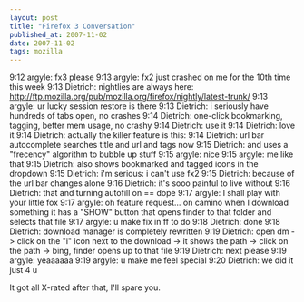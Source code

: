 ```yaml
---
layout: post
title: "Firefox 3 Conversation"
published_at: 2007-11-02
date: 2007-11-02
tags: mozilla
---
```


9:12 argyle: fx3 please
9:13 argyle: fx2 just crashed on me for the 10th time this week
9:13 Dietrich: nightlies are always here: http://ftp.mozilla.org/pub/mozilla.org/firefox/nightly/latest-trunk/
9:13 argyle: ur lucky session restore is there
9:13 Dietrich: i seriously have hundreds of tabs open, no crashes
9:14 Dietrich: one-click bookmarking, tagging, better mem usage, no crashy
9:14 Dietrich: use it
9:14 Dietrich: love it
9:14 Dietrich: actually the killer feature is this:
9:14 Dietrich: url bar autocomplete searches title and url and tags now
9:15 Dietrich: and uses a "frecency" algorithm to bubble up stuff
9:15 argyle: nice
9:15 argyle: me like that
9:15 Dietrich: also shows bookmarked and tagged icons in the dropdown
9:15 Dietrich: i'm serious: i can't use fx2
9:15 Dietrich: because of the url bar changes alone
9:16 Dietrich: it's sooo painful to live without
9:16 Dietrich: that and turning autofill on == dope
9:17 argyle: I shall play with your little fox
9:17 argyle: oh feature request... on camino when I download something it has a "SHOW" button that opens finder to that folder and selects that file
9:17 argyle: u make fix in ff to do
9:18 Dietrich: done
9:18 Dietrich: download manager is completely rewritten
9:19 Dietrich: open dm -> click on the "i" icon next to the download -> it shows the path -> click on the path -> bing, finder opens up to that file
9:19 Dietrich: next please
9:19 argyle: yeaaaaaa
9:19 argyle: u make me feel special
9:20 Dietrich: we did it just 4 u

It got all X-rated after that, I'll spare you.